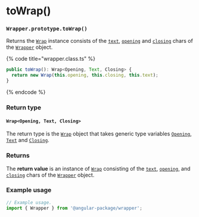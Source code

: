 # toWrap()

### `Wrapper.prototype.toWrap()`

Returns the [`Wrap`](../../../wrap/description.md) instance consists of the [`text`](../../../wrap/accessors/#wrap.prototype.text), [`opening`](../../../wrap/accessors/#wrap.prototype.opening) and [`closing`](../../../wrap/accessors/#wrap.prototype.closing) chars of the [`Wrapper`](../../description.md) object.

{% code title="wrapper.class.ts" %}
```typescript
public toWrap(): Wrap<Opening, Text, Closing> {
  return new Wrap(this.opening, this.closing, this.text);
}
```
{% endcode %}

### Return type

#### `Wrap<Opening, Text, Closing>`

The return type is the [`Wrap`](broken-reference) object that takes generic type variables [`Opening`](../../generic-type-variables.md#wrap-opening), [`Text`](../../generic-type-variables.md#wrapper-less-than...-text-...greater-than) and [`Closing`](../../generic-type-variables.md#wrap-closing).

### Returns

The **return value** is an instance of [`Wrap`](../../../wrap/description.md) consisting of the [`text`](../../../wrap/accessors/#wrap.prototype.text), [`opening`](../../../wrap/accessors/#wrap.prototype.opening), and [`closing`](../../../wrap/accessors/#wrap.prototype.closing) chars of the [`Wrapper`](../../description.md) object.

### Example usage

```typescript
// Example usage.
import { Wrapper } from '@angular-package/wrapper';


```
